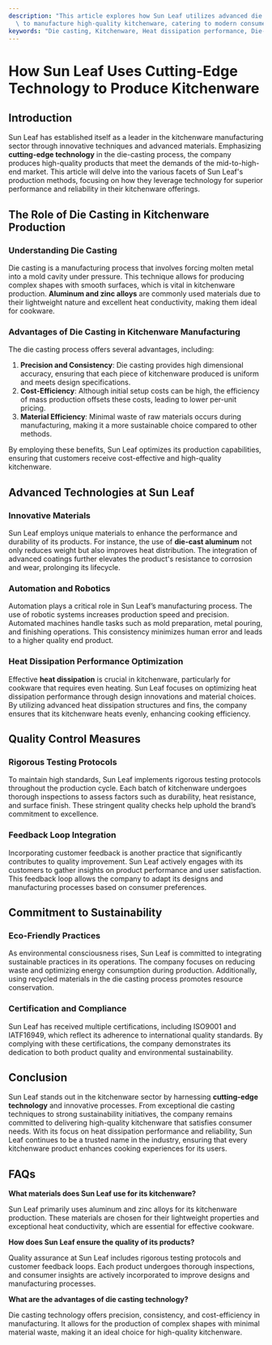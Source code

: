 ```yaml
---
description: "This article explores how Sun Leaf utilizes advanced die casting technology and innovation\
  \ to manufacture high-quality kitchenware, catering to modern consumer needs."
keywords: "Die casting, Kitchenware, Heat dissipation performance, Die-cast aluminum"
---
```

# How Sun Leaf Uses Cutting-Edge Technology to Produce Kitchenware

## Introduction

Sun Leaf has established itself as a leader in the kitchenware manufacturing sector through innovative techniques and advanced materials. Emphasizing **cutting-edge technology** in the die-casting process, the company produces high-quality products that meet the demands of the mid-to-high-end market. This article will delve into the various facets of Sun Leaf's production methods, focusing on how they leverage technology for superior performance and reliability in their kitchenware offerings.

## The Role of Die Casting in Kitchenware Production

### Understanding Die Casting

Die casting is a manufacturing process that involves forcing molten metal into a mold cavity under pressure. This technique allows for producing complex shapes with smooth surfaces, which is vital in kitchenware production. **Aluminum and zinc alloys** are commonly used materials due to their lightweight nature and excellent heat conductivity, making them ideal for cookware.

### Advantages of Die Casting in Kitchenware Manufacturing

The die casting process offers several advantages, including:

1. **Precision and Consistency**: Die casting provides high dimensional accuracy, ensuring that each piece of kitchenware produced is uniform and meets design specifications.
2. **Cost-Efficiency**: Although initial setup costs can be high, the efficiency of mass production offsets these costs, leading to lower per-unit pricing.
3. **Material Efficiency**: Minimal waste of raw materials occurs during manufacturing, making it a more sustainable choice compared to other methods.

By employing these benefits, Sun Leaf optimizes its production capabilities, ensuring that customers receive cost-effective and high-quality kitchenware.

## Advanced Technologies at Sun Leaf

### Innovative Materials

Sun Leaf employs unique materials to enhance the performance and durability of its products. For instance, the use of **die-cast aluminum** not only reduces weight but also improves heat distribution. The integration of advanced coatings further elevates the product's resistance to corrosion and wear, prolonging its lifecycle.

### Automation and Robotics

Automation plays a critical role in Sun Leaf’s manufacturing process. The use of robotic systems increases production speed and precision. Automated machines handle tasks such as mold preparation, metal pouring, and finishing operations. This consistency minimizes human error and leads to a higher quality end product.

### Heat Dissipation Performance Optimization

Effective **heat dissipation** is crucial in kitchenware, particularly for cookware that requires even heating. Sun Leaf focuses on optimizing heat dissipation performance through design innovations and material choices. By utilizing advanced heat dissipation structures and fins, the company ensures that its kitchenware heats evenly, enhancing cooking efficiency.

## Quality Control Measures

### Rigorous Testing Protocols

To maintain high standards, Sun Leaf implements rigorous testing protocols throughout the production cycle. Each batch of kitchenware undergoes thorough inspections to assess factors such as durability, heat resistance, and surface finish. These stringent quality checks help uphold the brand’s commitment to excellence.

### Feedback Loop Integration

Incorporating customer feedback is another practice that significantly contributes to quality improvement. Sun Leaf actively engages with its customers to gather insights on product performance and user satisfaction. This feedback loop allows the company to adapt its designs and manufacturing processes based on consumer preferences.

## Commitment to Sustainability

### Eco-Friendly Practices

As environmental consciousness rises, Sun Leaf is committed to integrating sustainable practices in its operations. The company focuses on reducing waste and optimizing energy consumption during production. Additionally, using recycled materials in the die casting process promotes resource conservation.

### Certification and Compliance

Sun Leaf has received multiple certifications, including ISO9001 and IATF16949, which reflect its adherence to international quality standards. By complying with these certifications, the company demonstrates its dedication to both product quality and environmental sustainability.

## Conclusion

Sun Leaf stands out in the kitchenware sector by harnessing **cutting-edge technology** and innovative processes. From exceptional die casting techniques to strong sustainability initiatives, the company remains committed to delivering high-quality kitchenware that satisfies consumer needs. With its focus on heat dissipation performance and reliability, Sun Leaf continues to be a trusted name in the industry, ensuring that every kitchenware product enhances cooking experiences for its users.

## FAQs

**What materials does Sun Leaf use for its kitchenware?**

Sun Leaf primarily uses aluminum and zinc alloys for its kitchenware production. These materials are chosen for their lightweight properties and exceptional heat conductivity, which are essential for effective cookware.

**How does Sun Leaf ensure the quality of its products?**

Quality assurance at Sun Leaf includes rigorous testing protocols and customer feedback loops. Each product undergoes thorough inspections, and consumer insights are actively incorporated to improve designs and manufacturing processes.

**What are the advantages of die casting technology?**

Die casting technology offers precision, consistency, and cost-efficiency in manufacturing. It allows for the production of complex shapes with minimal material waste, making it an ideal choice for high-quality kitchenware.
